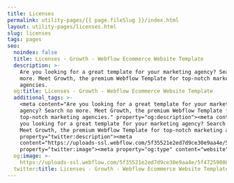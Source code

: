 ```yaml
---
title: Licenses
permalink: utility-pages/{{ page.fileSlug }}/index.html
layout: utility-pages/licenses.html
slug: licenses
tags: pages
seo:
  noindex: false
  title: Licenses - Growth - Webflow Ecommerce Website Template
  description: >-
    Are you looking for a great template for your marketing agency? Search no
    more. Meet Growth, the premium Webflow Template for top-notch marketing
    agencies.
  og:title: Licenses - Growth - Webflow Ecommerce Website Template
  additional_tags: >-
    <meta content="Are you looking for a great template for your marketing
    agency? Search no more. Meet Growth, the premium Webflow Template for
    top-notch marketing agencies." property="og:description"><meta content="Are
    you looking for a great template for your marketing agency? Search no more.
    Meet Growth, the premium Webflow Template for top-notch marketing agencies."
    property="twitter:description"><meta
    content="https://uploads-ssl.webflow.com/5f35521e2ed7d9ce30e9aa4e/5f47259008e7c6fe4dd06266_Growth%20-%20Featured%20Image.png"
    property="twitter:image"><meta property="og:type" content="website">
  og:image: >-
    https://uploads-ssl.webflow.com/5f35521e2ed7d9ce30e9aa4e/5f47259008e7c6fe4dd06266_Growth%20-%20Featured%20Image.png
  twitter:title: Licenses - Growth - Webflow Ecommerce Website Template
---
```



